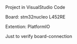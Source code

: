 Project in VisualStudio Code

Board: stm32nucleo L452RE

Extention: PlatformIO

Just to verify board-connection
